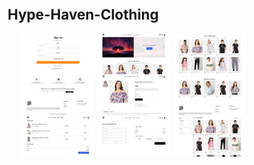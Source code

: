 ﻿# Hype-Haven-Clothing
<div style="display: flex; flex-wrap: wrap; justify-content: center;">
  <img src="https://raw.githubusercontent.com/Kunalgarg108/Hype-Haven-Clothing/main/public/image1.png" width="30%">
  <img src="https://raw.githubusercontent.com/Kunalgarg108/Hype-Haven-Clothing/main/public/image2.png" width="30%">
  <img src="https://raw.githubusercontent.com/Kunalgarg108/Hype-Haven-Clothing/main/public/image3.png" width="30%">
  <img src="https://raw.githubusercontent.com/Kunalgarg108/Hype-Haven-Clothing/main/public/image4.png" width="30%">
  <img src="https://raw.githubusercontent.com/Kunalgarg108/Hype-Haven-Clothing/main/public/image5.png" width="30%">
  <img src="https://raw.githubusercontent.com/Kunalgarg108/Hype-Haven-Clothing/main/public/image6.png" width="30%">
  <img src="https://raw.githubusercontent.com/Kunalgarg108/Hype-Haven-Clothing/main/public/image7.png" width="30%">
  <img src="https://raw.githubusercontent.com/Kunalgarg108/Hype-Haven-Clothing/main/public/image8.png" width="30%">
  <img src="https://raw.githubusercontent.com/Kunalgarg108/Hype-Haven-Clothing/main/public/image9.png" width="30%">
</div>
